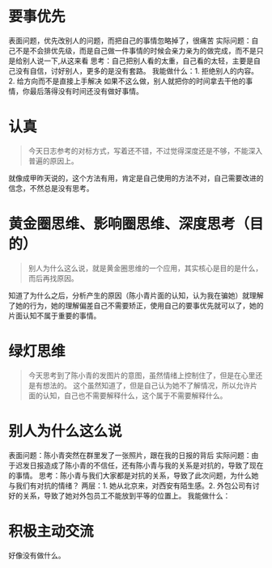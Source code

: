 # 要事优先
表面问题，优先改别人的问题，而把自己的事情忽略掉了，很痛苦
实际问题：自己不是不会排优先级，而是自己做一件事情的时候会亲力亲为的做完成，而不是只是给别人说一下,从这来看
思考：自己把别人看的太重，自己看的太轻，主要是自己没有自信，讨好别人，更多的是没有套路。
我能做什么：1. 拒绝别人的内容。2. 给方向而不是直接上手解决 如果不这么做，别人就把你的时间拿去干他的事情，你最后落得没有时间还没有做好事情。
# 认真
> 今天日志参考的对标方式，写着还不错，不过觉得深度还是不够，不能深入普遍的原因上。

就像成甲昨天说的，这个方法有用，肯定是自己使用的方法不对，自己需要改进的信念，不然总是没有思考。
# 黄金圈思维、影响圈思维、深度思考（目的）
> 别人为什么这么说，就是黄金圈思维的一个应用，其实核心是目的是什么，而后再找原因。

知道了为什么之后，分析产生的原因（陈小青片面的认知，认为我在骗她）就理解了她的行为，她的理解偏差自己不需要矫正，使用自己的要事优先就可以了，她的片面认知不属于重要的事情。
# 绿灯思维
> 今天思考到了陈小青的发图片的意图，虽然情绪上控制住了，但是在心里还是有想法的。
这个虽然知道了，但是自己认为她不了解情况，所以允许片面的认知，自己也不需要解释什么，这个属于不需要解释什么。
# 别人为什么这么说
表面问题：陈小青突然在群里发了一张照片，跟在我的日报的背后
实际问题：由于迟发日报造成了陈小青的不信任，还有陈小青与我的关系是对抗的，导致了现在的事情。
思考：陈小青与我们大家都是对抗的关系，导致了此次问题，为什么她与我们有对抗的情绪？
两层：1. 她从北京来，对西安有陌生感。2. 外包公司有讨好的关系，导致了她对外包员工不能放到平等的位置上。
我能做什么：
# 积极主动交流
好像没有做什么。

